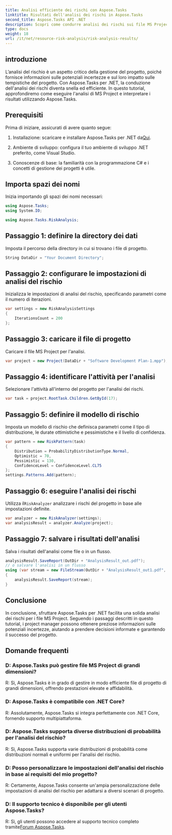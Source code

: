 ```yaml
---
title: Analisi efficiente dei rischi con Aspose.Tasks
linktitle: Risultati dell'analisi dei rischi in Aspose.Tasks
second_title: Aspose.Tasks API .NET
description: Scopri come condurre analisi dei rischi sui file MS Project utilizzando Aspose.Tasks per .NET. Semplifica la gestione dei progetti e mitiga le incertezze in modo efficiente.
type: docs
weight: 18
url: /it/net/resource-risk-analysis/risk-analysis-results/
---
```

## introduzione
L’analisi del rischio è un aspetto critico della gestione del progetto, poiché fornisce informazioni sulle potenziali incertezze e sul loro impatto sulle tempistiche del progetto. Con Aspose.Tasks per .NET, la conduzione dell'analisi dei rischi diventa snella ed efficiente. In questo tutorial, approfondiremo come eseguire l'analisi di MS Project e interpretare i risultati utilizzando Aspose.Tasks.
## Prerequisiti
Prima di iniziare, assicurati di avere quanto segue:
1.  Installazione: scaricare e installare Aspose.Tasks per .NET da[Qui](https://releases.aspose.com/tasks/net/).
   
2. Ambiente di sviluppo: configura il tuo ambiente di sviluppo .NET preferito, come Visual Studio.
3. Conoscenze di base: la familiarità con la programmazione C# e i concetti di gestione dei progetti è utile.

## Importa spazi dei nomi
Inizia importando gli spazi dei nomi necessari:
```csharp
using Aspose.Tasks;
using System.IO;

using Aspose.Tasks.RiskAnalysis;
```
## Passaggio 1: definire la directory dei dati
Imposta il percorso della directory in cui si trovano i file di progetto.
```csharp
String DataDir = "Your Document Directory";
```
## Passaggio 2: configurare le impostazioni di analisi del rischio
Inizializza le impostazioni di analisi del rischio, specificando parametri come il numero di iterazioni.
```csharp
var settings = new RiskAnalysisSettings
{
    IterationsCount = 200
};
```
## Passaggio 3: caricare il file di progetto
Caricare il file MS Project per l'analisi.
```csharp
var project = new Project(DataDir + "Software Development Plan-1.mpp");
```
## Passaggio 4: identificare l'attività per l'analisi
Selezionare l'attività all'interno del progetto per l'analisi dei rischi.
```csharp
var task = project.RootTask.Children.GetById(17);
```
## Passaggio 5: definire il modello di rischio
Imposta un modello di rischio che definisca parametri come il tipo di distribuzione, le durate ottimistiche e pessimistiche e il livello di confidenza.
```csharp
var pattern = new RiskPattern(task)
{
    Distribution = ProbabilityDistributionType.Normal,
    Optimistic = 70,
    Pessimistic = 130,
    ConfidenceLevel = ConfidenceLevel.CL75
};
settings.Patterns.Add(pattern);
```
## Passaggio 6: eseguire l'analisi dei rischi
 Utilizza il`RiskAnalyzer` analizzare i rischi del progetto in base alle impostazioni definite.
```csharp
var analyzer = new RiskAnalyzer(settings);
var analysisResult = analyzer.Analyze(project);
```
## Passaggio 7: salvare i risultati dell'analisi
Salva i risultati dell'analisi come file o in un flusso.
```csharp
analysisResult.SaveReport(OutDir + "AnalysisResult_out.pdf");
// o salvare l'analisi in un flusso
using (var stream = new FileStream(OutDir + "AnalysisResult_out1.pdf", FileMode.Create))
{
    analysisResult.SaveReport(stream);
}
```

## Conclusione
In conclusione, sfruttare Aspose.Tasks per .NET facilita una solida analisi dei rischi per i file MS Project. Seguendo i passaggi descritti in questo tutorial, i project manager possono ottenere preziose informazioni sulle potenziali incertezze, aiutando a prendere decisioni informate e garantendo il successo del progetto.
## Domande frequenti
### D: Aspose.Tasks può gestire file MS Project di grandi dimensioni?
R: Sì, Aspose.Tasks è in grado di gestire in modo efficiente file di progetto di grandi dimensioni, offrendo prestazioni elevate e affidabilità.
### D: Aspose.Tasks è compatibile con .NET Core?
R: Assolutamente, Aspose.Tasks si integra perfettamente con .NET Core, fornendo supporto multipiattaforma.
### D: Aspose.Tasks supporta diverse distribuzioni di probabilità per l'analisi del rischio?
R: Sì, Aspose.Tasks supporta varie distribuzioni di probabilità come distribuzioni normali e uniformi per l'analisi del rischio.
### D: Posso personalizzare le impostazioni dell'analisi del rischio in base ai requisiti del mio progetto?
R: Certamente, Aspose.Tasks consente un'ampia personalizzazione delle impostazioni di analisi del rischio per adattarsi a diversi scenari di progetto.
### D: Il supporto tecnico è disponibile per gli utenti Aspose.Tasks?
 R: Sì, gli utenti possono accedere al supporto tecnico completo tramite[Forum Aspose.Tasks](https://forum.aspose.com/c/tasks/15).
